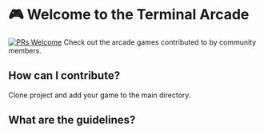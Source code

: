 # 🎮 Welcome to the Terminal Arcade
[![PRs Welcome](https://img.shields.io/badge/PRs-welcome-brightgreen.svg?style=flat-square)](http://makeapullrequest.com) 
Check out the arcade games contributed to by community members.

## How can I contribute?
Clone project and add your game to the main directory.

## What are the guidelines?
